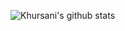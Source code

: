 ![Khursani's github stats](https://github-readme-stats.vercel.app/api?username=khursani8&count_private=true&show_icons=true&theme=radical)
